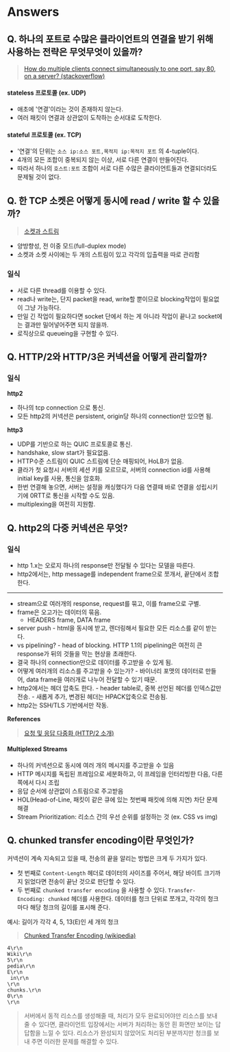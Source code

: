 # Answers

## Q. 하나의 포트로 수많은 클라이언트의 연결을 받기 위해 사용하는 전략은 무엇무엇이 있을까?

> [How do multiple clients connect simultaneously to one port, say 80, on a server? (stackoverflow)](https://stackoverflow.com/questions/3329641/how-do-multiple-clients-connect-simultaneously-to-one-port-say-80-on-a-server)

#### stateless 프로토콜 (ex. UDP)
- 애초에 '연결'이라는 것이 존재하지 않는다.
- 여러 패킷이 연결과 상관없이 도착하는 순서대로 도착한다.

#### stateful 프로토콜 (ex. TCP)
- '연결'의 단위는 `소스 ip:소스 포트,목적지 ip:목적지 포트` 의 4-tuple이다.
- 4개의 모든 조합이 중복되지 않는 이상, 서로 다른 연결이 만들어진다.
- 따라서 하나의 `호스트:포트` 조합이 서로 다른 수많은 클라이언트들과 연결되더라도 문제될 것이 없다.

## Q. 한 TCP 소켓은 어떻게 동시에 read / write 할 수 있을까?

> [소켓과 스트림](https://whenday.tistory.com/19)

- 양방향성, 전 이중 모드(full-duplex mode)
- 소켓과 소켓 사이에는 두 개의 스트림이 있고 각각의 입출력을 따로 관리함


### 일식
- 서로 다른 thread를 이용할 수 있다.
- read나 write는, 단지 packet을 read, write할 뿐이므로 blocking작업이 필요없이 그냥 가능하다.
- 만일 긴 작업이 필요하다면 socket 단에서 하는 게 아니라 작업이 끝나고 socket에는 결과만 밀어넣어주면 되지 않을까.
- 로직상으로 queueing을 구현할 수 있다.<Paste>

## Q. HTTP/2와 HTTP/3은 커넥션을 어떻게 관리할까?

### 일식

**http2**

- 하나의 tcp connection 으로 통신.
- 모든 http2의 커넥션은 persistent, origin당 하나의 connection만 있으면 됨.

**http3**

- UDP를 기반으로 하는 QUIC 프로토콜로 통신.
- handshake, slow start가 필요없음.
- HTTP수준 스트림이 QUIC 스트림에 단순 매핑되어, HoLB가 없음.
- 클라가 첫 요청시 서버의 세션 키를 모르므로, 서버의 connection id를 사용해 initial key를 사용, 통신을 암호화.
- 한번 연결해 놓으면, 서버는 설정을 캐싱했다가 다음 연결때 바로 연결을 성립시키기에 0RTT로 통신을 시작할 수도 있음.
- multiplexing을 여전히 지원함.

## Q. http2의 다중 커넥션은 무엇?

### 일식

- http 1.x는 오로지 하나의 response만 전달될 수 있다는 모델을 따른다.
- http2에서는, http message를 independent frame으로 쪼개서, 끝단에서 조합한다.

---

- stream으로 여러개의 response, request를 묶고, 이를 frame으로 구별.
- frame은 오고가는 데이터의 묶음.
    - HEADERS frame, DATA frame
- server push - html을 동시에 받고, 렌더링해서 필요한 모든 리소스를 같이 받는다.
- vs pipelining?
		- head of blocking. HTTP 1.1의 pipelining은 여전히 큰 response가 뒤의 것들을 막는 현상을 초래한다.
- 결국 하나의 connection만으로 데이터를 주고받을 수 있게 됨.
- 어떻게 여러개의 리소스를 주고받을 수 있는가?
		- 바이너리 포맷의 데이터로 만들어, data frame을 여러개로 나누어 전달할 수 있기 때문.
- http2에서는 헤더 압축도 한다.
		- header table로, 중복 선언된 헤더를 인덱스값만 전송.
				- 새롭게 추가, 변경된 헤더는 HPACK압축으로 전송됨.
- http2는 SSH/TLS 기반에서만 작동.

**References**
> [요청 및 응답 다중화 (HTTP/2 소개)](https://developers.google.com/web/fundamentals/performance/http2/?hl=ko#%EC%9A%94%EC%B2%AD_%EB%B0%8F_%EC%9D%91%EB%8B%B5_%EB%8B%A4%EC%A4%91%ED%99%94)

#### Multiplexed Streams

- 하나의 커넥션으로 동시에 여러 개의 메시지를 주고받을 수 있음
- HTTP 메시지를 독립된 프레임으로 세분화하고, 이 프레임을 인터리빙한 다음, 다른 쪽에서 다시 조립
- 응답 순서에 상관없이 스트림으로 주고받음
- HOL(Head-of-Line, 패킷이 같은 큐에 있는 첫번째 패킷에 의해 지연) 차단 문제 해결
- Stream Prioritization: 리소스 간의 우선 순위를 설정하는 것 (ex. CSS vs img)

## Q. chunked transfer encoding이란 무엇인가?

커넥션이 계속 지속되고 있을 때, 전송의 끝을 알리는 방법은 크게 두 가지가 있다.
- 첫 번째로 `Content-Length` 헤더로 데이터의 사이즈를 주어서, 해당 바이트 크기까지 읽었다면 전송이 끝난 것으로 판단할 수 있다.
- 두 번째로 `chunked transfer encoding` 을 사용할 수 있다. `Transfer-Encoding: chunked` 헤더를 사용한다. 데이터를 청크 단위로 쪼개고, 각각의 청크마다 해당 청크의 길이를 표시해 준다.

예시: 길이가 각각 4, 5, 13(E)인 세 개의 청크

> [Chunked Transfer Encoding (wikipedia)](https://en.wikipedia.org/wiki/Chunked_transfer_encoding)

```
4\r\n
Wiki\r\n
5\r\n
pedia\r\n
E\r\n
 in\r\n
\r\n
chunks.\r\n
0\r\n
\r\n
```

> 서버에서 동적 리소스를 생성해줄 때, 처리가 모두 완료되어야만 리소스를 보내줄 수 있다면, 클라이언트 입장에서는 서버가 처리하는 동안 흰 화면만 보이는 답답함을 느낄 수 있다. 리소스가 완성되지 않았어도 처리된 부분까지만 청크를 보내 주면 이러한 문제를 해결할 수 있다.


